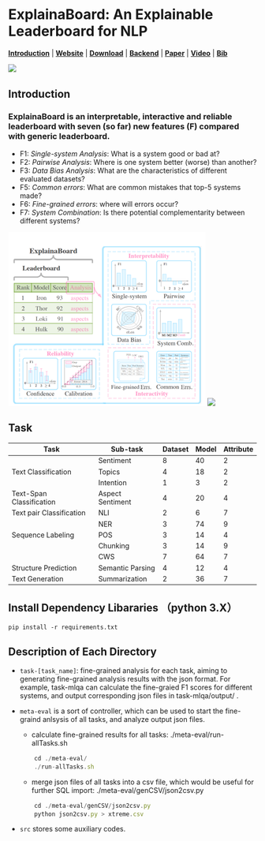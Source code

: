 # ExplainaBoard: An Explainable Leaderboard for NLP

[**Introduction**](##introduction) | 
[**Website**](#website) |
[**Download**](#download-system-output) |
[**Backend**](#test-your-results) |
[**Paper**](https://arxiv.org/pdf/2104.06387.pdf) |
[**Video**](https://www.youtube.com/watch?v=3X6NgpbN_GU) |
[**Bib**](http://explainaboard.nlpedia.ai/explainaboard.bib)


<img src="./fig/logo-full-v2.png" width="800" class="center">

## Introduction
### ExplainaBoard is an interpretable, interactive and reliable leaderboard with seven (so far) new features (F) compared with generic leaderboard.
* F1: *Single-system Analysis*: What is a system good or bad at?
* F2: *Pairwise Analysis*: Where is one system better (worse) than another?
* F3: *Data Bias Analysis*: What are the characteristics of different evaluated datasets?
* F5: *Common errors*: What are common mistakes that top-5 systems made?
* F6: *Fine-grained errors*: where will errors occur?
* F7: *System Combination*: Is there potential complementarity between different systems?


<img src="./fig/intro.png" width="400" class="center">

<img src="./fig/demo.gif" width="800" class="center">







## Task 

| Task                     | Sub-task         | Dataset | Model | Attribute | 
|--------------------------|------------------|---------|-------|-----------|  
|				           | Sentiment		  | 8       | 40    | 2         |
| Text Classification      | Topics           | 4       | 18    | 2         |
|					       | Intention        | 1       | 3     | 2         |
| Text-Span Classification | Aspect Sentiment | 4       | 20    | 4         |
| Text pair Classification | NLI              | 2       | 6     | 7         |
|                          | NER              | 3       | 74    | 9         |
| Sequence Labeling	       | POS              | 3       | 14    | 4         |	
| 					       | Chunking         | 3       | 14    | 9         |
| 					       | CWS              | 7       | 64    | 7         |
| Structure Prediction     | Semantic Parsing | 4       | 12    | 4         | 
| Text Generation          | Summarization    | 2       | 36    | 7         | 


 ## Install Dependency Libararies （python 3.X）
```
pip install -r requirements.txt
```

## Description of Each Directory
* `task-[task_name]`: fine-grained analysis for each task, 
  aiming to generating fine-grained analysis results with the json format.
  For example, task-mlqa can calculate the fine-graied F1 scores for different systems,
  and output corresponding json files in task-mlqa/output/ .
  
* `meta-eval` is a sort of controller, which can be used to start the fine-graind anlsysis of all
tasks, and analyze output json files.

    - calculate fine-grained results for all tasks: ./meta-eval/run-allTasks.sh
    ```js
        cd ./meta-eval/
        ./run-allTasks.sh
     ```
  
    - merge json files of all tasks into a csv file, which would be useful for further SQL import:
    ./meta-eval/genCSV/json2csv.py
  
    ```js
        cd ./meta-eval/genCSV/json2csv.py
        python json2csv.py > xtreme.csv
    ```

* `src` stores some auxiliary codes.
